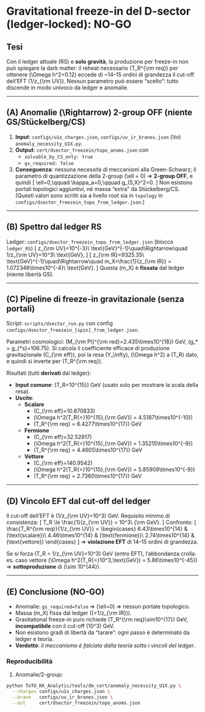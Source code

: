 # Gravitational freeze-in del D-sector (ledger-locked): **NO-GO**

## Tesi
Con il ledger attuale (RS) e **solo gravità**, la produzione per freeze-in non può spiegare la dark matter: il reheat necessario \(T_R^{\rm req}\) per ottenere \(\Omega h^2=0.12\) eccede di ~14–15 ordini di grandezza il cut-off dell’EFT \(1/z_{\rm UV}\). Nessun parametro può essere “scelto”: tutto discende in modo univoco da ledger e anomalie.

---

## (A) Anomalie \(\Rightarrow\) 2-group OFF (niente GS/Stückelberg/CS)
1. **Input**: `configs/u1x_charges.json`, `configs/uv_ir_branes.json` \(\to\) `anomaly_necessity_U1X.py`.
2. **Output**: `cert/dsector_freezein/topo_anoms.json` con
   - `solvable_by_CS_only: true`
   - `gs_required: false`
3. **Conseguenza**: nessuna necessità di meccanismi alla Green-Schwarz; il parametro di quantizzazione della 2-group
   \(\ell = 0\) ⇒ **2-group OFF**, e quindi
   \[
   \ell=0,\qquad \kappa_a=0,\qquad g_{5,X}^2=0.
   \]
   Non esistono portali topologici aggiuntivi, né massa “extra” da Stückelberg/CS. (Questi valori sono scritti sia a livello root sia in `topology` in `configs/dsector_freezein_topo_from_ledger.json`.)

---

## (B) Spettro dal ledger RS
Ledger: `configs/dsector_freezein_topo_from_ledger.json` (blocco `ledger_RS`)
\[
z_{\rm UV}=10^{-3}\ \text{GeV}^{-1}\quad\Rightarrow\quad 1/z_{\rm UV}=10^3\ \text{GeV},
\]
\[
z_{\rm IR}=9325.35\ \text{GeV}^{-1}\quad\Rightarrow\quad m_X=\frac{1}{z_{\rm IR}}
= 1.072346\times10^{-4}\ \text{GeV}.
\]
Questa \(m_X\) è **fissata** dal ledger (niente libertà GS).

---

## (C) Pipeline di freeze-in gravitazionale (senza portali)
Script: `scripts/dsector_run.py` con config `configs/dsector_freezein_[spin]_from_ledger.json`.

Parametri cosmologici: \(M_{\rm Pl}^{\rm red}=2.435\times10^{18}\) GeV, \(g_* = g_{*s}=106.75\).
Si calcola il coefficiente efficace di produzione gravitazionale \(C_{\rm eff}\), poi la resa \(Y_\infty\),
\(\Omega h^2\) a \(T_R\) dato, e quindi si inverte per \(T_R^{\rm req}\).

Risultati (tutti **derivati** dal ledger):
- **Input comune**: \(T_R=10^{15}\) GeV (usato solo per mostrare la scala della resa).
- **Uscite**:
  - **Scalare**
    - \(C_{\rm eff}=10.870833\)
    - \(\Omega h^2(T_R{=}10^{15}\,{\rm GeV}) = 4.5187\times10^{-10}\)
    - \(T_R^{\rm req} = 6.4277\times10^{17}\) GeV
  - **Fermione**
    - \(C_{\rm eff}=32.52917\)
    - \(\Omega h^2(T_R{=}10^{15}\,{\rm GeV}) = 1.35215\times10^{-9}\)
    - \(T_R^{\rm req} = 4.4605\times10^{17}\) GeV
  - **Vettore**
    - \(C_{\rm eff}=140.9542\)
    - \(\Omega h^2(T_R{=}10^{15}\,{\rm GeV}) = 5.85909\times10^{-9}\)
    - \(T_R^{\rm req} = 2.7360\times10^{17}\) GeV

---

## (D) Vincolo EFT dal cut-off del ledger
Il cut-off dell’EFT è \(1/z_{\rm UV}=10^3\) GeV. Requisito minimo di consistenza:
\[
T_R \le \frac{1}{z_{\rm UV}} = 10^3\ {\rm GeV}.
\]
Confronto:
\[
\frac{T_R^{\rm req}}{1/z_{\rm UV}} =
\begin{cases}
6.43\times10^{14} & (\text{scalare})\\
4.46\times10^{14} & (\text{fermione})\\
2.74\times10^{14} & (\text{vettore})
\end{cases}
\]
⇒ **violazione EFT** di 14–15 ordini di grandezza.

Se si forza \(T_R = 1/z_{\rm UV}=10^3\) GeV (entro EFT), l’abbondanza crolla:
es. caso vettore
\(\Omega h^2(T_R{=}10^3\,\text{GeV}) = 5.86\times10^{-45}\)
⇒ **sottoproduzione** di \(\sim 10^{44}\).

---

## (E) Conclusione (NO-GO)
- Anomalie: `gs_required=false` ⇒ \(\ell=0\) ⇒ nessun portale topologico.
- Massa \(m_X\) fissa dal ledger \((=1/z_{\rm IR})\).
- Gravitational freeze-in puro richiede \(T_R^{\rm req}\sim10^{17}\) GeV, **incompatibile** con il cut-off \(10^3\) GeV.
- Non esistono gradi di libertà da “tarare”: ogni passo è determinato da ledger e teoria.
- **Verdetto**: _il meccanismo è falciato dalla teoria sotto i vincoli del ledger_.

### Reproducibilità
1) Anomalie/2-group:
```bash
python ToTU_KK_Analytic/tools/dm_cert/anomaly_necessity_U1X.py \
  --charges configs/u1x_charges.json \
  --brane   configs/uv_ir_branes.json \
  --out     cert/dsector_freezein/topo_anoms.json

